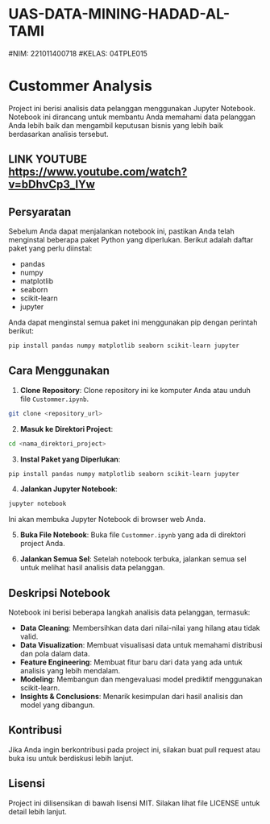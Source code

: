 # UAS-DATA-MINING-HADAD-AL-TAMI
#NIM: 221011400718
#KELAS: 04TPLE015






# Custommer Analysis

Project ini berisi analisis data pelanggan menggunakan Jupyter Notebook. Notebook ini dirancang untuk membantu Anda memahami data pelanggan Anda lebih baik dan mengambil keputusan bisnis yang lebih baik berdasarkan analisis tersebut.
## LINK YOUTUBE https://www.youtube.com/watch?v=bDhvCp3_lYw
## Persyaratan

Sebelum Anda dapat menjalankan notebook ini, pastikan Anda telah menginstal beberapa paket Python yang diperlukan. Berikut adalah daftar paket yang perlu diinstal:

- pandas
- numpy
- matplotlib
- seaborn
- scikit-learn
- jupyter

Anda dapat menginstal semua paket ini menggunakan pip dengan perintah berikut:

```bash
pip install pandas numpy matplotlib seaborn scikit-learn jupyter
```

## Cara Menggunakan

1. **Clone Repository**: Clone repository ini ke komputer Anda atau unduh file `Custommer.ipynb`.

```bash
git clone <repository_url>
```

2. **Masuk ke Direktori Project**:

```bash
cd <nama_direktori_project>
```

3. **Instal Paket yang Diperlukan**:

```bash
pip install pandas numpy matplotlib seaborn scikit-learn jupyter
```

4. **Jalankan Jupyter Notebook**:

```bash
jupyter notebook
```

Ini akan membuka Jupyter Notebook di browser web Anda.

5. **Buka File Notebook**: Buka file `Custommer.ipynb` yang ada di direktori project Anda.

6. **Jalankan Semua Sel**: Setelah notebook terbuka, jalankan semua sel untuk melihat hasil analisis data pelanggan.

## Deskripsi Notebook

Notebook ini berisi beberapa langkah analisis data pelanggan, termasuk:

- **Data Cleaning**: Membersihkan data dari nilai-nilai yang hilang atau tidak valid.
- **Data Visualization**: Membuat visualisasi data untuk memahami distribusi dan pola dalam data.
- **Feature Engineering**: Membuat fitur baru dari data yang ada untuk analisis yang lebih mendalam.
- **Modeling**: Membangun dan mengevaluasi model prediktif menggunakan scikit-learn.
- **Insights & Conclusions**: Menarik kesimpulan dari hasil analisis dan model yang dibangun.

## Kontribusi

Jika Anda ingin berkontribusi pada project ini, silakan buat pull request atau buka isu untuk berdiskusi lebih lanjut.

## Lisensi

Project ini dilisensikan di bawah lisensi MIT. Silakan lihat file LICENSE untuk detail lebih lanjut.
